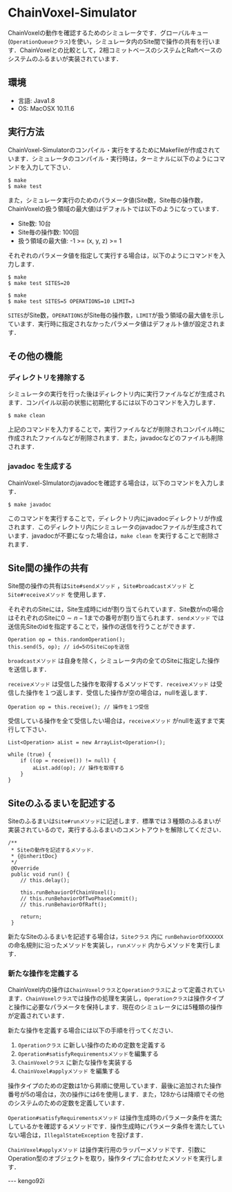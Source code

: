 # ChainVoxel-Simulator
ChainVoxelの動作を確認するためのシミュレータです．グローバルキュー(`OperationQueueクラス`)を使い，シミュレータ内のSite間で操作の共有を行います．ChainVoxelとの比較として，2相コミットベースのシステムとRaftベースのシステムのふるまいが実装されています．

## 環境

- 言語: Java1.8
- OS: MacOSX 10.11.6

## 実行方法
ChainVoxel-Simulatorのコンパイル・実行をするためにMakefileが作成されています．シミュレータのコンパイル・実行時は，ターミナルに以下のようにコマンドを入力して下さい．

    $ make
    $ make test

また，シミュレータ実行のためのパラメータ値(Site数，Site毎の操作数，ChainVoxelの扱う領域の最大値)はデフォルトでは以下のようになっています．

- Site数: 10台
- Site毎の操作数: 100回
- 扱う領域の最大値: -1 >= (x, y, z) >= 1

それぞれのパラメータ値を指定して実行する場合は，以下のようにコマンドを入力します．

    $ make
    $ make test SITES=20
    
    $ make
    $ make test SITES=5 OPERATIONS=10 LIMIT=3

`SITES`がSite数，`OPERATIONS`がSite毎の操作数，`LIMIT`が扱う領域の最大値を示しています．実行時に指定されなかったパラメータ値はデフォルト値が設定されます．

## その他の機能

### ディレクトリを掃除する
シミュレータの実行を行った後はディレクトリ内に実行ファイルなどが生成されます．コンパイル以前の状態に初期化するには以下のコマンドを入力します．

    $ make clean

上記のコマンドを入力することで，実行ファイルなどが削除されコンパイル時に作成されたファイルなどが削除されます．また，javadocなどのファイルも削除されます．

### javadoc を生成する
ChainVoxel-SImulatorのjavadocを確認する場合は，以下のコマンドを入力します．

    $ make javadoc

このコマンドを実行することで，ディレクトリ内にjavadocディレクトリが作成されます．このディレクトリ内にシミュレータのjavadocファイルが生成されています．javadocが不要になった場合は，`make clean` を実行することで削除されます．

## Site間の操作の共有
Site間の操作の共有は`Site#sendメソッド` ，`Site#broadcastメソッド` と `Site#receiveメソッド` を使用します．

それぞれのSiteには，Site生成時にidが割り当てられています．Site数が$n$の場合はそれぞれのSiteに$0 \sim n-1$までの番号が割り当てられます．`sendメソッド` では送信先Siteのidを指定することで，操作の送信を行うことができます．

    Operation op = this.randomOperation();
    this.send(5, op); // id=5のSiteにopを送信

`broadcastメソッド` は自身を除く，シミュレータ内の全てのSiteに指定した操作を送信します．

`receiveメソッド` は受信した操作を取得するメソッドです．`receiveメソッド` は受信した操作を１つ返します．受信した操作が空の場合は，nullを返します．

    Operation op = this.receive(); // 操作を１つ受信

受信している操作を全て受信したい場合は，`receiveメソッド` がnullを返すまで実行して下さい．

    List<Operation> aList = new ArrayList<Operation>();

    while (true) {
        if ((op = receive()) != null) {
            aList.add(op); // 操作を取得する
        }
    }



## Siteのふるまいを記述する
Siteのふるまいは`Site#runメソッド`に記述します．標準では３種類のふるまいが実装されているので，実行するふるまいのコメントアウトを解除してください．

    /**
     * Siteの動作を記述するメソッド．
     * {@inheritDoc}
     */
     @Override
     public void run() {    
        // this.delay();     

        this.runBehaviorOfChainVoxel();
        // this.runBehaviorOfTwoPhaseCommit();
        // this.runBehaviorOfRaft();        

        return;
     }

新たなSiteのふるまいを記述する場合は，`Siteクラス` 内に `runBehaviorOfXXXXXX` の命名規則に沿ったメソッドを実装し，`runメソッド` 内からメソッドを実行します．

### 新たな操作を定義する
ChainVoxel内の操作は`ChainVoxelクラス`と`Operationクラス`によって定義されています．`ChainVoxelクラス`では操作の処理を実装し，`Operationクラス`は操作タイプと操作に必要なパラメータを保持します．現在のシミュレータには5種類の操作が定義されています．

新たな操作を定義する場合には以下の手順を行ってください．

1. `Operationクラス` に新しい操作のための定数を定義する
2. `Operation#satisfyRequirementsメソッド`を編集する
3. `ChainVoxelクラス` に新たな操作を実装する
4. `ChainVoxel#applyメソッド` を編集する

操作タイプのための定数は1から昇順に使用しています．最後に追加された操作番号が5の場合は，次の操作には6を使用します．また，128からは降順でその他のシステムのための定数を定義しています．

`Operation#satisfyRequirementsメソッド` は操作生成時のパラメータ条件を満たしているかを確認するメソッドです．操作生成時にパラメータ条件を満たしていない場合は，`IllegalStateException` を投げます．

`ChainVoxel#applyメソッド` は操作実行用のラッパーメソッドです．引数にOperation型のオブジェクトを取り，操作タイプに合わせたメソッドを実行します．

--- kengo92i







